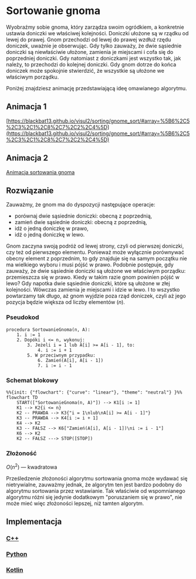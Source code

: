 # Sortowanie gnoma

Wyobraźmy sobie gnoma, który zarządza swoim ogródkiem, a konkretnie ustawia doniczki we właściwej kolejności. Doniczki ułożone są w rządku od lewej do prawej. Gnom przechodzi od lewej do prawej wzdłuż rzędu doniczek, uważnie je obserwując. Gdy tylko zauważy, że dwie sąsiednie doniczki są niewłaściwie ułożone, zamienia je miejscami i cofa się do poprzedniej doniczki. Gdy natomiast z doniczkami jest wszystko tak, jak należy, to przechodzi do kolejnej doniczki. Gdy gnom dotrze do końca doniczek może spokojnie stwierdzić, że wszystkie są ułożone we właściwym porządku.

Poniżej znajdziesz animację przedstawiającą ideę omawianego algorytmu.

## Animacja 1

[https://blackbat13.github.io/visul2/sorting/gnome_sort/#array=%5B6%2C5%2C3%2C1%2C8%2C7%2C2%2C4%5D](https://blackbat13.github.io/visul2/sorting/gnome_sort/#array=%5B6%2C5%2C3%2C1%2C8%2C7%2C2%2C4%5D)

## Animacja 2

[Animacja sortowania gnoma](https://www.youtube.com/watch?v=EdcWAw4Hcu0)

## Rozwiązanie

Zauważmy, że gnom ma do dyspozycji następujące operacje: 

- porównaj dwie sąsiednie doniczki: obecną z poprzednią,
- zamień dwie sąsiednie doniczki: obecną z poprzednią,
- idź o jedną doniczkę w prawo,
- idź o jedną doniczkę w lewo.

Gnom zaczyna swoją podróż od lewej strony, czyli od pierwszej doniczki, czy też od pierwszego elementu. Ponieważ może wyłącznie porównywać obecny element z poprzednim, to gdy znajduje się na samym początku nie ma wielkiego wyboru i musi pójść w prawo. Podobnie postępuje, gdy zauważy, że dwie sąsiednie doniczki są ułożone we właściwym porządku: przemieszcza się w prawo. Kiedy w takim razie gnom powinien pójść w lewo? Gdy napotka dwie sąsiednie doniczki, które są ułożone w złej kolejności. Wówczas zamienia je miejscami i idzie w lewo. I to wszystko powtarzamy tak długo, aż gnom wyjdzie poza rząd doniczek, czyli aż jego pozycja będzie większa od liczby elementów ($n$).

### Pseudokod

```
procedura SortowanieGnoma(n, A):
    1. i := 1
    2. Dopóki i <= n, wykonuj:
        3. Jeżeli i = 1 lub A[i] >= A[i - 1], to:
            4. i := i + 1
        5. W przeciwnym przypadku:
            6. Zamień(A[i], A[i - 1])
            7. i := i - 1
```

### Schemat blokowy

```mermaid
%%{init: {"flowchart": {"curve": "linear"}, "theme": "neutral"} }%%
flowchart TD
    START(["SortowanieGnoma(n, A)"]) --> K1[i := 1]
    K1 --> K2{i <= n}
    K2 -- PRAWDA --> K3{"i = 1\nlub\nA[i] >= A[i - 1]"}
    K3 -- PRAWDA --> K4[i := i + 1]
    K4 --> K2
    K3 -- FAŁSZ --> K6["Zamień(A[i], A[i - 1])\ni := i - 1"]
    K6 --> K2
    K2 -- FAŁSZ ---> STOP([STOP])
```

### Złożoność

$O(n^2)$ — kwadratowa

Prześledzenie złożoności algorytmu sortowania gnoma może wydawać się nietrywialne, zauważmy jednak, że algorytm ten jest bardzo podobny do algorytmu sortowania przez wstawianie. Tak właściwie od wspomnianego algorytmu różni się jedynie dodatkowym "poruszaniem się w prawo", nie może mieć więc złożoności lepszej, niż tamten algorytm.

## Implementacja

### [C++](../../programming/c++/algorithms/sorting/gnome-sort.md)

### [Python](../../programming/python/algorithms/sorting/gnome-sort.md)

### [Kotlin](../../programming/kotlin/algorithms/sorting/gnome-sort.md)
